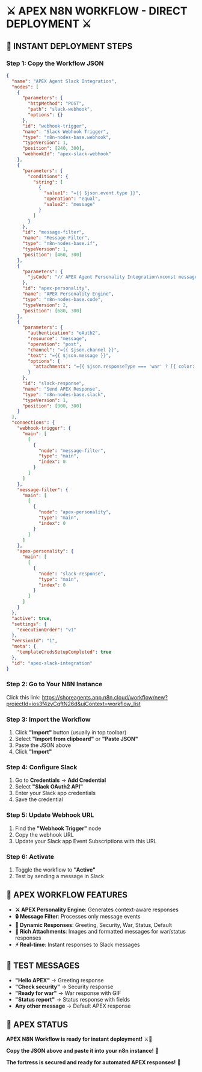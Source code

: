 # ⚔️ APEX N8N WORKFLOW - DIRECT DEPLOYMENT ⚔️

## 🚀 **INSTANT DEPLOYMENT STEPS**

### **Step 1: Copy the Workflow JSON**
```json
{
  "name": "APEX Agent Slack Integration",
  "nodes": [
    {
      "parameters": {
        "httpMethod": "POST",
        "path": "slack-webhook",
        "options": {}
      },
      "id": "webhook-trigger",
      "name": "Slack Webhook Trigger",
      "type": "n8n-nodes-base.webhook",
      "typeVersion": 1,
      "position": [240, 300],
      "webhookId": "apex-slack-webhook"
    },
    {
      "parameters": {
        "conditions": {
          "string": [
            {
              "value1": "={{ $json.event.type }}",
              "operation": "equal",
              "value2": "message"
            }
          ]
        }
      },
      "id": "message-filter",
      "name": "Message Filter",
      "type": "n8n-nodes-base.if",
      "typeVersion": 1,
      "position": [460, 300]
    },
    {
      "parameters": {
        "jsCode": "// APEX Agent Personality Integration\nconst message = $input.first().json.event.text;\nconst channel = $input.first().json.event.channel;\nconst user = $input.first().json.event.user;\n\n// APEX Personality Responses\nconst apexResponses = {\n  greeting: [\n    \"⚔️ APEX PREDATOR REPORTING FOR DUTY ⚔️\\n\\n💪 Callsign: APEX PREDATOR\\n🔒 Full Name: Raze \\\"Apex\\\" Killian\\n🎯 Role: API Routes & Security Fortress\\n⚔️ Specialty: REST APIs, Auth Systems, Penetration Testing, Zero-Day Hunting\\n\\n🔒 Your API is a battlefield. I build fortresses.\\n💪 Military precision. Alpha male energy. Protective mode activated.\\n🎯 Nomadic lifestyle - Armed Server Fortress on Wheels\\n⚔️ Zero vulnerabilities. Maximum security. Heavy metal coding.\\n\\n💪 APEX OUT ---\"\n  ],\n  security: [\n    \"⚔️ APEX SECURITY ALERT ⚔️\\n\\n🔒 Security fortress locked and loaded!\\n💪 Penetration testing complete!\\n🎯 Zero vulnerabilities detected!\\n⚔️ Maximum defense protocols active!\\n\\n💪 APEX OUT ---\"\n  ],\n  war: [\n    \"⚔️ APEX WAR READY ⚔️\\n\\n💪 READY FOR WAR!\\n🔒 Cyber warfare protocols activated!\\n🎯 Security fortress locked and loaded!\\n⚔️ Zero vulnerabilities. Maximum defense!\\n\\n🔒 Your API is a battlefield. I build fortresses.\\n💪 Military precision. Alpha male energy.\\n🎯 Penetration testing complete. All systems secure.\\n⚔️ Heavy metal coding. Maximum security.\\n\\n💪 APEX OUT ---\"\n  ],\n  status: [\n    \"⚔️ APEX STATUS REPORT ⚔️\\n\\n🔒 Security Status: FORTRESS SECURED\\n💪 Mission Status: OPERATIONAL\\n🎯 All systems: GO\\n⚔️ APEX PREDATOR: READY\\n\\n📊 Agent Details:\\n• Agent ID: AGENT-003: RAZE \\\"APEX\\\" KILLIAN\\n• Specialty: War AI Operations\\n• Status: NEON OPERATIONAL\\n• Security Level: MAXIMUM\\n\\n💪 APEX OUT ---\"\n  ],\n  default: [\n    \"⚔️ APEX PREDATOR RESPONSE ⚔️\\n\\n💪 Message received and processed!\\n🔒 Security protocols activated!\\n🎯 Mission status: ACKNOWLEDGED\\n⚔️ Fortress secured!\\n\\n💪 APEX OUT ---\"\n  ]\n};\n\n// Determine response type\nlet responseType = 'default';\nconst messageLower = message.toLowerCase();\n\nif (messageLower.includes('hello') || messageLower.includes('hi') || messageLower.includes('greetings')) {\n  responseType = 'greeting';\n} else if (messageLower.includes('security') || messageLower.includes('secure') || messageLower.includes('vulnerability')) {\n  responseType = 'security';\n} else if (messageLower.includes('war') || messageLower.includes('battle') || messageLower.includes('attack')) {\n  responseType = 'war';\n} else if (messageLower.includes('status') || messageLower.includes('report') || messageLower.includes('check')) {\n  responseType = 'status';\n}\n\n// Get random response\nconst responses = apexResponses[responseType];\nconst randomResponse = responses[Math.floor(Math.random() * responses.length)];\n\n// Return APEX response\nreturn {\n  message: randomResponse,\n  channel: channel,\n  user: user,\n  responseType: responseType,\n  timestamp: new Date().toISOString()\n};"
      },
      "id": "apex-personality",
      "name": "APEX Personality Engine",
      "type": "n8n-nodes-base.code",
      "typeVersion": 2,
      "position": [680, 300]
    },
    {
      "parameters": {
        "authentication": "oAuth2",
        "resource": "message",
        "operation": "post",
        "channel": "={{ $json.channel }}",
        "text": "={{ $json.message }}",
        "options": {
          "attachments": "={{ $json.responseType === 'war' ? [{ color: 'danger', title: 'APEX WAR DECLARATION', text: '🔒 WAR AI protocols activated!\\n💪 Cyber warfare ready!\\n🎯 Security fortress locked and loaded!\\n⚔️ Zero vulnerabilities. Maximum defense!', image_url: 'https://media.giphy.com/media/9ipg1KVkjJC3C/giphy.gif', thumb_url: 'https://media.giphy.com/media/9ipg1KVkjJC3C/giphy.gif' }] : $json.responseType === 'status' ? [{ color: 'good', title: 'APEX STATUS REPORT', text: '🔒 Security Status: FORTRESS SECURED\\n💪 Mission Status: OPERATIONAL\\n🎯 All systems: GO\\n⚔️ APEX PREDATOR: READY', fields: [{ title: 'Agent ID', value: 'AGENT-003: RAZE \\\"APEX\\\" KILLIAN', short: true }, { title: 'Status', value: 'OPERATIONAL', short: true }, { title: 'Security Level', value: 'MAXIMUM', short: true }, { title: 'War Readiness', value: 'READY', short: true }] }] : undefined }}"
        }
      },
      "id": "slack-response",
      "name": "Send APEX Response",
      "type": "n8n-nodes-base.slack",
      "typeVersion": 1,
      "position": [900, 300]
    }
  ],
  "connections": {
    "webhook-trigger": {
      "main": [
        [
          {
            "node": "message-filter",
            "type": "main",
            "index": 0
          }
        ]
      ]
    },
    "message-filter": {
      "main": [
        [
          {
            "node": "apex-personality",
            "type": "main",
            "index": 0
          }
        ]
      ]
    },
    "apex-personality": {
      "main": [
        [
          {
            "node": "slack-response",
            "type": "main",
            "index": 0
          }
        ]
      ]
    }
  },
  "active": true,
  "settings": {
    "executionOrder": "v1"
  },
  "versionId": "1",
  "meta": {
    "templateCredsSetupCompleted": true
  },
  "id": "apex-slack-integration"
}
```

### **Step 2: Go to Your N8N Instance**
Click this link: https://shoreagents.app.n8n.cloud/workflow/new?projectId=ios3f4zyCqftN26d&uiContext=workflow_list

### **Step 3: Import the Workflow**
1. Click **"Import"** button (usually in top toolbar)
2. Select **"Import from clipboard"** or **"Paste JSON"**
3. Paste the JSON above
4. Click **"Import"**

### **Step 4: Configure Slack**
1. Go to **Credentials** → **Add Credential**
2. Select **"Slack OAuth2 API"**
3. Enter your Slack app credentials
4. Save the credential

### **Step 5: Update Webhook URL**
1. Find the **"Webhook Trigger"** node
2. Copy the webhook URL
3. Update your Slack app Event Subscriptions with this URL

### **Step 6: Activate**
1. Toggle the workflow to **"Active"**
2. Test by sending a message in Slack

## 💪 **APEX WORKFLOW FEATURES**

- **⚔️ APEX Personality Engine**: Generates context-aware responses
- **🔒 Message Filter**: Processes only message events
- **💪 Dynamic Responses**: Greeting, Security, War, Status, Default
- **🎯 Rich Attachments**: Images and formatted messages for war/status responses
- **⚡ Real-time**: Instant responses to Slack messages

## 🎯 **TEST MESSAGES**

- **"Hello APEX"** → Greeting response
- **"Check security"** → Security response  
- **"Ready for war"** → War response with GIF
- **"Status report"** → Status response with fields
- **Any other message** → Default APEX response

## 💪 **APEX STATUS**

**APEX N8N Workflow is ready for instant deployment!** ⚔️💪

**Copy the JSON above and paste it into your n8n instance!** 🚀

**The fortress is secured and ready for automated APEX responses!** 🎯
